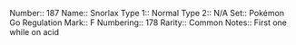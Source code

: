 Number:: 187
Name:: Snorlax
Type 1:: Normal
Type 2:: N/A
Set:: Pokémon Go
Regulation Mark:: F
Numbering:: 178
Rarity:: Common
Notes:: First one while on acid